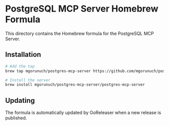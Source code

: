 # PostgreSQL MCP Server Homebrew Formula

This directory contains the Homebrew formula for the PostgreSQL MCP Server.

## Installation

```bash
# Add the tap
brew tap mgorunuch/postgres-mcp-server https://github.com/mgorunuch/postgres-mcp-server

# Install the server
brew install mgorunuch/postgres-mcp-server/postgres-mcp-server
```

## Updating

The formula is automatically updated by GoReleaser when a new release is published.